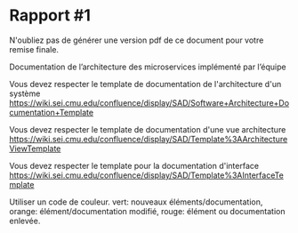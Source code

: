 # Rapport #1


N'oubliez pas de générer une version pdf de ce document pour votre remise finale.

Documentation de l’architecture des microservices implémenté par l’équipe

Vous devez respecter le template de documentation de l'architecture d'un système
https://wiki.sei.cmu.edu/confluence/display/SAD/Software+Architecture+Documentation+Template

Vous devez respecter le template de documentation d'une vue architecture 
https://wiki.sei.cmu.edu/confluence/display/SAD/Template%3AArchitectureViewTemplate

Vous devez respecter le template pour la documentation d'interface
https://wiki.sei.cmu.edu/confluence/display/SAD/Template%3AInterfaceTemplate


Utiliser un code de couleur.
vert: nouveaux éléments/documentation,
orange: élément/documentation modifié,
rouge: élément ou documentation enlevée.
